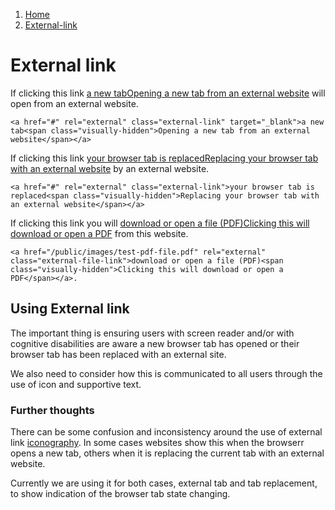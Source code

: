 1.  [Home](/design/overview)
2.  [External-link](#)

# External link

If clicking this link <a href="#" rel="external" class="external-link" target="_blank">a new tab<span class="visually-hidden">Opening a new tab from an external website</span></a> will open from an external website.

	<a href="#" rel="external" class="external-link" target="_blank">a new tab<span class="visually-hidden">Opening a new tab from an external website</span></a>

If clicking this link <a href="https:/www.google.com" rel="external" class="external-link">your browser tab is replaced<span class="visually-hidden">Replacing your browser tab with an external website</span></a> by an external website.

	<a href="#" rel="external" class="external-link">your browser tab is replaced<span class="visually-hidden">Replacing your browser tab with an external website</span></a>

If clicking this link you will <a href="/public/images/test-pdf-file.pdf" rel="external" class="external-file-link">download or open a file (PDF)<span class="visually-hidden">Clicking this will download or open a PDF</span></a> from this website.

	<a href="/public/images/test-pdf-file.pdf" rel="external" class="external-file-link">download or open a file (PDF)<span class="visually-hidden">Clicking this will download or open a PDF</span></a>.


## Using External link

The important thing is ensuring users with screen reader and/or with cognitive disabilities are aware a new browser tab has opened or their browser tab has been replaced with an external site.

We also need to consider how this is communicated to all users through the use of icon and supportive text.

### Further thoughts

There can be some confusion and inconsistency around the use of external link <a href="#" rel="external" class="external-link">iconography</a>. In some cases websites show this when the browserr opens a new tab, others when it is replacing the current tab with an external website.

Currently we are using it for both cases, external tab and tab replacement, to show indication of the browser tab state changing.